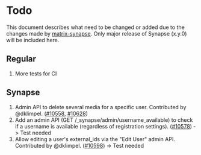 # Todo
This document describes what need to be changed or added due to the changes made by [matrix-synapse](https://github.com/matrix-org/synapse/releases). Only major release of Synapse (x.y.0) will be included here.

## Regular
1. More tests for CI

## Synapse
1. Admin API to delete several media for a specific user. Contributed by @dklimpel. ([#10558](https://github.com/matrix-org/synapse/issues/10558), [#10628](https://github.com/matrix-org/synapse/issues/10628))
2. Add an admin API (GET /_synapse/admin/username_available) to check if a username is available (regardless of registration settings). ([#10578](https://github.com/matrix-org/synapse/issues/10578)) -> Test needed
3. Allow editing a user's external_ids via the "Edit User" admin API. Contributed by @dklimpel. ([#10598](https://github.com/matrix-org/synapse/issues/10598)) -> Test needed